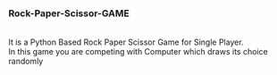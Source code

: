 ### Rock-Paper-Scissor-GAME
<br>
It is a Python Based Rock Paper Scissor Game for Single Player.
<br>
In this game you are competing with Computer which draws its choice randomly
